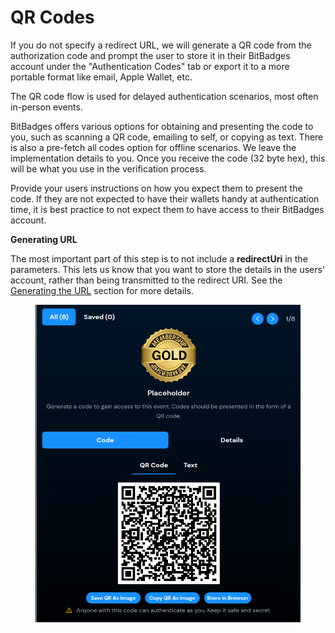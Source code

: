 # QR Codes

If you do not specify a redirect URL, we will generate a QR code from the authorization code and prompt the user to store it in their BitBadges account under the "Authentication Codes" tab or export it to a more portable format like email, Apple Wallet, etc.

The QR code flow is used for delayed authentication scenarios, most often in-person events.

BitBadges offers various options for obtaining and presenting the code to you, such as scanning a QR code, emailing to self, or copying as text. There is also a pre-fetch all codes option for offline scenarios. We leave the implementation details to you. Once you receive the code (32 byte hex), this will be what you use in the verification process.

Provide your users instructions on how you expect them to present the code. If they are not expected to have their wallets handy at authentication time, it is best practice to not expect them to have access to their BitBadges account.

**Generating URL**

The most important part of this step is to not include a **redirectUri** in the parameters. This lets us know that you want to store the details in the users' account, rather than being transmitted to the redirect URI. See the [Generating the URL](../authentication-url-+-parameters/generating-the-url.md) section for more details.

<figure><img src="../../../.gitbook/assets/image (1) (1) (1) (1) (1) (1) (1) (1) (1) (1) (1) (1) (1) (1) (1) (1) (1) (1) (1) (1) (1) (1) (1) (1) (1) (1) (1) (1) (1) (1) (1) (1) (1) (1) (1) (1) (1) (1) (1) (1) (1) (1) (1) (1) (1) (1) (1) (1).png" alt="" width="539"><figcaption></figcaption></figure>
